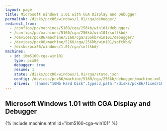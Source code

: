```yaml
---
layout: page
title: Microsoft Windows 1.01 with CGA Display and Debugger
permalink: /disks/pcx86/windows/1.01/cga/debugger/
redirect_from:
  - /configs/pc/machines/5160/cga/256kb/win101/debugger/
  - /configs/pc/machines/5160/cga/256kb/win101/softkbd/
  - /devices/pcx86/machine/5160/cga/256kb/win101/debugger/
  - /devices/pcx86/machine/5160/cga/256kb/win101/softkbd/
  - /disks/pcx86/windows/1.01/cga/softkbd/
machines:
  - id: ibm5160-cga-win101
    type: pcx86
    debugger: true
    resume: 1
    state: /disks/pcx86/windows/1.01/cga/state.json
    config: /devices/pcx86/machine/5160/cga/256kb/debugger/machine.xml
    drives: '[{name:"10Mb Hard Disk",type:3,path:"/disks/pcx86/fixed/10mb/PCDOS200-WIN101-CGA.json"}]'
---
```


Microsoft Windows 1.01 with CGA Display and Debugger
----------------------------------------------------

{% include machine.html id="ibm5160-cga-win101" %}
